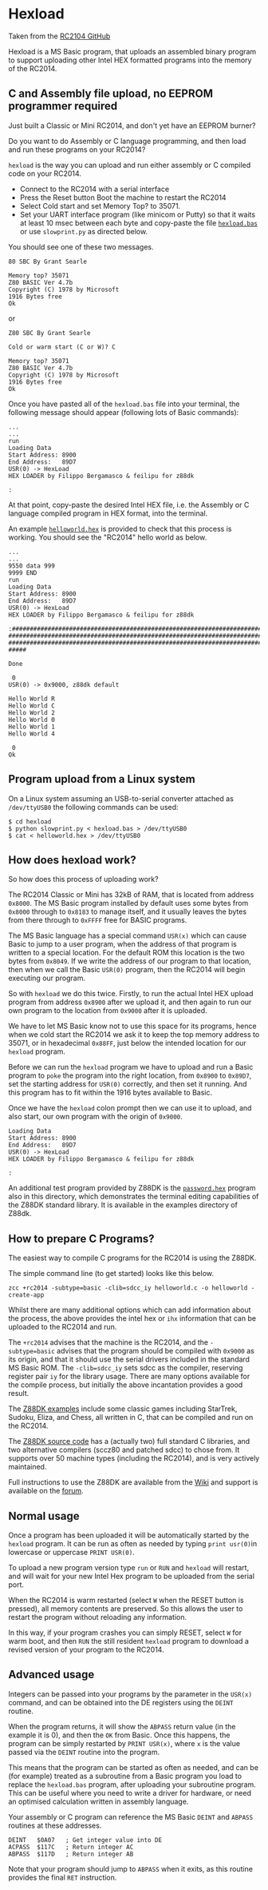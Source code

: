 # Hexload

Taken from the [RC2104 GitHub](https://github.com/RC2014Z80/RC2014/tree/master/BASIC-Programs/hexload)

Hexload is a MS Basic program, that uploads an assembled binary program to support uploading other Intel HEX formatted programs into the memory of the RC2014.

## C and Assembly file upload, no EEPROM programmer required

Just built a Classic or Mini RC2014, and don't yet have an EEPROM burner?

Do you want to do Assembly or C language programming, and then load and run these programs on your RC2014?

`hexload` is the way you can upload and run either assembly or C compiled code on your RC2014.

- Connect to the RC2014 with a serial interface
- Press the Reset button Boot the machine to restart the RC2014
- Select Cold start and set Memory Top? to 35071.
- Set your UART interface program (like minicom or Putty) so that it waits at least 10 msec between each byte and copy-paste the file [`hexload.bas`](https://raw.githubusercontent.com/RC2014Z80/RC2014/master/BASIC-Programs/hexload/hexload.bas) or use `slowprint.py` as directed below.

You should see one of these two messages.

```
80 SBC By Grant Searle

Memory top? 35071
Z80 BASIC Ver 4.7b
Copyright (C) 1978 by Microsoft
1916 Bytes free
Ok
```

or

```
Z80 SBC By Grant Searle

Cold or warm start (C or W)? C

Memory top? 35071
Z80 BASIC Ver 4.7b
Copyright (C) 1978 by Microsoft
1916 Bytes free
Ok
```

Once you have pasted all of the `hexload.bas` file into your terminal,
the following message should appear (following lots of Basic commands):

```
...
...
run
Loading Data
Start Address: 8900
End Address:   89D7
USR(0) -> HexLoad
HEX LOADER by Filippo Bergamasco & feilipu for z88dk

:
```

At that point, copy-paste the desired Intel HEX file, i.e. the Assembly or C language compiled program in HEX format, into the terminal.

An example [`helloworld.hex`](https://raw.githubusercontent.com/RC2014Z80/RC2014/master/BASIC-Programs/hexload/helloworld.hex) is provided to check that this process is working. You should see the "RC2014" hello world as below.

```
...
...
9550 data 999
9999 END
run
Loading Data
Start Address: 8900
End Address:   89D7
USR(0) -> HexLoad
HEX LOADER by Filippo Bergamasco & feilipu for z88dk

:###############################################################################
################################################################################
################################################################################
#####

Done

 0
USR(0) -> 0x9000, z88dk default

Hello World R
Hello World C
Hello World 2
Hello World 0
Hello World 1
Hello World 4

 0
Ok
```

## Program upload from a Linux system

On a Linux system assuming an USB-to-serial converter attached as `/dev/ttyUSB0` the following
commands can be used:

```
$ cd hexload
$ python slowprint.py < hexload.bas > /dev/ttyUSB0
$ cat < helloworld.hex > /dev/ttyUSB0
```

## How does hexload work?

So how does this process of uploading work?

The RC2014 Classic or Mini has 32kB of RAM, that is located from address `0x8000`. The MS Basic program installed by default uses some bytes from `0x8000` through to `0x8183` to manage itself, and it usually leaves the bytes from there through to `0xFFFF` free for BASIC programs.

The MS Basic language has a special command `USR(x)` which can cause Basic to jump to a user program, when the address of that program is written to a special location. For the default ROM this location is the two bytes from `0x8049`. If we write the address of our program to that location, then when we call the Basic `USR(0)` program, then the RC2014 will begin executing our program.

So with `hexload` we do this twice. Firstly, to run the actual Intel HEX upload program from address `0x8900` after we upload it, and then again to run our own program to the location from `0x9000` after it is uploaded.

We have to let MS Basic know not to use this space for its programs, hence when we cold start the RC2014 we ask it to keep the top memory address to 35071, or in hexadecimal `0x88FF`, just below the intended location for our `hexload` program.

Before we can run the `hexload` program we have to upload and run a Basic program to `poke` the program into the right location, from `0x8900` to `0x89D7`, set the starting address for `USR(0)` correctly, and then set it running. And this program has to fit within the 1916 bytes available to Basic.

Once we have the `hexload` colon prompt then we can use it to upload, and also start, our own program with the origin of `0x9000`.

```
Loading Data
Start Address: 8900
End Address:   89D7
USR(0) -> HexLoad
HEX LOADER by Filippo Bergamasco & feilipu for z88dk

:
```

An additional test program provided by Z88DK is the [`password.hex`](https://raw.githubusercontent.com/RC2014Z80/RC2014/master/BASIC-Programs/hexload/password.hex) program also in this directory, which demonstrates the terminal editing capabilities of the Z88DK standard library. It is available in the examples directory of Z88dk.


## How to prepare C Programs?

The easiest way to compile C programs for the RC2014 is using the Z88DK.

The simple command line (to get started) looks like this below.

```
zcc +rc2014 -subtype=basic -clib=sdcc_iy helloworld.c -o helloworld -create-app
```

Whilst there are many additional options which can add information about the process, the above provides the intel hex or `ihx` information that can be uploaded to the RC2014 and run.

The `+rc2014` advises that the machine is the RC2014, and the `-subtype=basic` advises that the program should be compiled with `0x9000` as its origin, and that it should use the serial drivers included in the standard MS Basic ROM. The `-clib=sdcc_iy` sets sdcc as the compiler, reserving register pair `iy` for the library usage. There are many options available for the compile process, but initially the above incantation provides a good result.

The [Z88DK examples](https://github.com/z88dk/z88dk/tree/master/libsrc/_DEVELOPMENT/EXAMPLES) include some classic games including StarTrek, Sudoku, Eliza, and Chess, all written in C, that can be compiled and run on the RC2014.

The [Z88DK source code](https://github.com/z88dk/z88dk) has a (actually two) full standard C libraries, and two alternative compilers (sccz80 and patched sdcc) to chose from. It supports over 50 machine types (including the RC2014), and is very actively maintained.

Full instructions to use the Z88DK are available from the [Wiki](https://www.z88dk.org/wiki/doku.php) and support is available on the [forum](https://www.z88dk.org/forum/forums.php).

## Normal usage

Once a program has been uploaded it will be automatically started by the `hexload` program. It can be run as often as needed by typing `print usr(0)`in lowercase or uppercase `PRINT USR(0)`.

To upload a new program version type `run` or `RUN` and `hexload` will restart, and will wait for your new Intel Hex program to be uploaded from the serial port.

When the RC2014 is warm restarted (select `W` when the RESET button is pressed), all memory contents are preserved. So this allows the user to restart the program without reloading any information.

In this way, if your program crashes you can simply RESET, select `W` for warm boot, and then `RUN` the still resident `hexload` program to download a revised version of your program to the RC2014.

## Advanced usage

Integers can be passed into your programs by the parameter in the `USR(x)` command, and can be obtained into the DE registers using the `DEINT` routine.

When the program returns, it will show the `ABPASS` return value (in the example it is 0), and then the `OK` from Basic. Once this happens, the program can be simply restarted by `PRINT USR(x)`, where `x` is the value passed via the `DEINT` routine into the program.

This means that the program can be started as often as needed, and can be (for example) treated as a subroutine from a Basic program you load to replace the `hexload.bas` program, after uploading your subroutine program. This can be useful where you need to write a driver for hardware, or need an optimised calculation written in assembly language.

Your assembly or C program can reference the MS Basic `DEINT` and `ABPASS` routines at these addresses.
```
DEINT   $0A07   ; Get integer value into DE
ACPASS  $117C   ; Return integer AC
ABPASS  $117D   ; Return integer AB
```
Note that your program should jump to `ABPASS` when it exits, as this routine provides the final `RET` instruction.
